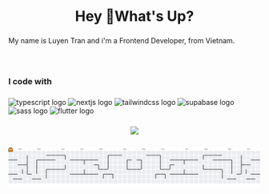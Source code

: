 <h1 align="center">Hey 👋What's Up?</h1>

###

<p align="left">My name is Luyen Tran and i'm a Frontend Developer, from Vietnam.</p>

###

<br clear="both">

<h3 align="left">I code with</h3>

###

<div align="left">
    <img src="https://skillicons.dev/icons?i=ts" height="60" alt="typescript logo" />
    <img src="https://skillicons.dev/icons?i=nextjs" height="60" alt="nextjs logo" />
    <img src="https://skillicons.dev/icons?i=tailwind" height="60" alt="tailwindcss logo" />
    <img src="https://skillicons.dev/icons?i=supabase" height="60" alt="supabase logo" />
    <img src="https://skillicons.dev/icons?i=sass" height="60" alt="sass logo" />
    <img src="https://skillicons.dev/icons?i=flutter" height="60" alt="flutter logo" />
</div>

###

<div align="center">
  <img src="https://count.getloli.com/@:luyen-tran?theme=yousa-ling&padding=6&offset=3&scale=2&align=top&pixelated=1&darkmode=auto"  />
</div>

###

<picture>
  <source media="(prefers-color-scheme: dark)" srcset="https://raw.githubusercontent.com/luyen-tran/luyen-tran/output/pacman-contribution-graph-dark.svg">
  <source media="(prefers-color-scheme: light)" srcset="https://raw.githubusercontent.com/luyen-tran/luyen-tran/output/pacman-contribution-graph.svg">
  <img alt="pacman contribution graph" src="https://raw.githubusercontent.com/luyen-tran/luyen-tran/output/pacman-contribution-graph.svg">
</picture>

###